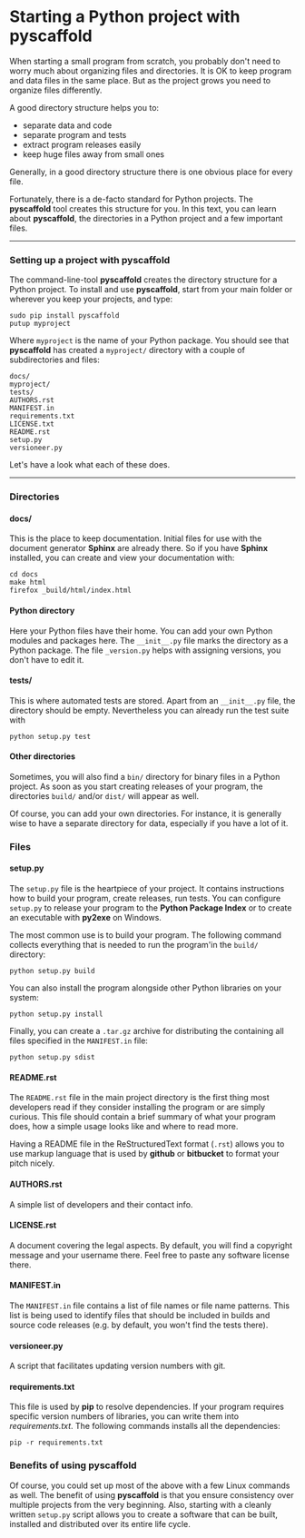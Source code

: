 
# Starting a Python project with pyscaffold

When starting a small program from scratch, you probably don't need to worry much about organizing files and directories. It is OK to keep program and data files in the same place. But as the project grows you need to organize files differently.

A good directory structure helps you to:

* separate data and code
* separate program and tests
* extract program releases easily
* keep huge files away from small ones

Generally, in a good directory structure there is one obvious place for every file.

Fortunately, there is a de-facto standard for Python projects. The **pyscaffold** tool creates this structure for you. In this text, you can learn about **pyscaffold**, the directories in a Python project and a few important files.

----

### Setting up a project with pyscaffold

The command-line-tool **pyscaffold** creates the directory structure for a Python project. To install and use **pyscaffold**, start from your main folder or wherever you keep your projects, and type:

    sudo pip install pyscaffold
    putup myproject

Where `myproject` is the name of your Python package. You should see that **pyscaffold** has created a `myproject/` directory with a couple of subdirectories and files:

    docs/   
    myproject/
    tests/
    AUTHORS.rst
    MANIFEST.in
    requirements.txt
    LICENSE.txt
    README.rst
    setup.py
    versioneer.py

Let's have a look what each of these does.

----

### Directories

#### docs/
This is the place to keep documentation. Initial files for use with the document generator **Sphinx** are already there. So if you have **Sphinx** installed, you can create and view your documentation with:

    cd docs
    make html
    firefox _build/html/index.html

#### Python directory
Here your Python files have their home. You can add your own Python modules and packages here. The `__init__.py` file marks the directory as a Python package. The file `_version.py` helps with assigning versions, you don't have to edit it.

#### tests/
This is where automated tests are stored. Apart from an `__init__.py` file, the directory should be empty. Nevertheless you can already run the test suite with

    python setup.py test

#### Other directories
Sometimes, you will also find a `bin/` directory for binary files in a Python project. As soon as you start creating releases of your program, the directories `build/` and/or `dist/` will appear as well.

Of course, you can add your own directories. For instance, it is generally wise to have a separate directory for data, especially if you have a lot of it.

### Files

#### setup.py
The `setup.py` file is the heartpiece of your project. It contains instructions how to build your program, create releases, run tests. You can configure `setup.py` to release your program to the **Python Package Index** or to create an executable with **py2exe** on Windows.

The most common use is to build your program. The following command collects everything that is needed to run the program'in the `build/` directory:

    python setup.py build

You can also install the program alongside other Python libraries on your system:

    python setup.py install

Finally, you can create a `.tar.gz` archive for distributing the containing all files specified in the `MANIFEST.in` file:

    python setup.py sdist


#### README.rst
The `README.rst` file in the main project directory is the first thing most developers read if they consider installing the program or are simply curious. This file should contain a brief summary of what your program does, how a simple usage looks like and where to read more.

Having a README file in the ReStructuredText format (`.rst`) allows you to use markup language that is used by **github** or **bitbucket** to format your pitch nicely.

#### AUTHORS.rst
A simple list of developers and their contact info.

#### LICENSE.rst
A document covering the legal aspects. By default, you will find a copyright message and your username there. Feel free to paste any software license there.

#### MANIFEST.in
The `MANIFEST.in` file contains a list of file names or file name patterns. This list is being used to identify fiĺes that should be included in builds and source code releases (e.g. by default, you won't find the tests there).

#### versioneer.py
A script that facilitates updating version numbers with git.

#### requirements.txt
This file is used by **pip** to resolve dependencies. If your program requires specific version numbers of libraries, you can write them into *requirements.txt*. The following commands installs all the dependencies:

    pip -r requirements.txt

### Benefits of using pyscaffold
Of course, you could set up most of the above with a few Linux commands as well. The benefit of using **pyscaffold** is that you ensure consistency over multiple projects from the very beginning. Also, starting with a cleanly written `setup.py` script allows you to create a software that can be built, installed and distributed over its entire life cycle.
